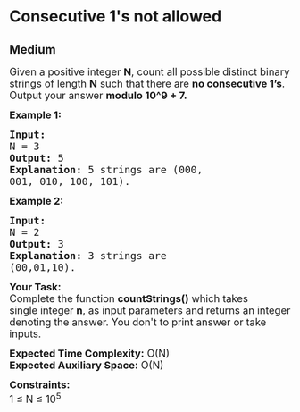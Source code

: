 # Consecutive 1's not allowed
## Medium
<div class="problems_problem_content__Xm_eO"><p><span style="font-size:18px">Given a positive integer <strong>N</strong>, count all possible distinct binary strings of length <strong>N</strong> such that there are <strong>no consecutive 1’s</strong>. Output your answer <strong>modulo 10^9 + 7.</strong></span></p>

<p><span style="font-size:18px"><strong>Example 1:</strong></span></p>

<pre><span style="font-size:18px"><strong>Input:
</strong>N = 3
<strong>Output:</strong> 5
<strong>Explanation:</strong> 5 strings are (000,
001, 010, 100, 101).
</span></pre>

<p><span style="font-size:18px"><strong>Example 2:</strong></span></p>

<pre><span style="font-size:18px"><strong>Input:
</strong>N = 2
<strong>Output:</strong> 3
<strong>Explanation:</strong>&nbsp;3 strings are
(00,01,10).
</span></pre>

<p><span style="font-size:18px"><strong>Your Task:</strong><br>
Complete the function <strong>countStrings()</strong>&nbsp;which takes single&nbsp;integer&nbsp;<strong>n</strong>,&nbsp;as input parameters&nbsp;and returns an integer denoting the answer.&nbsp;You don't to print answer or take inputs.&nbsp;</span></p>

<p><span style="font-size:18px"><strong>Expected Time Complexity:</strong>&nbsp;O(N)<br>
<strong>Expected Auxiliary Space:</strong>&nbsp;O(N)</span></p>

<p><span style="font-size:18px"><strong>Constraints:</strong><br>
1 ≤ N ≤ 10<sup>5</sup></span></p>
</div>